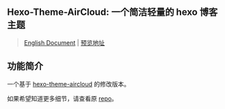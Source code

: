 ## Hexo-Theme-AirCloud: 一个简洁轻量的 hexo 博客主题

> [English Document](./readme-en.md) | [预览地址](http://xmodules.xyz/)

## 功能简介

一个基于 [hexo-theme-aircloud](https://github.com/aircloud/hexo-theme-aircloud) 的修改版本。

如果希望知道更多细节，请查看原 [repo](https://github.com/aircloud/hexo-theme-aircloud)。

